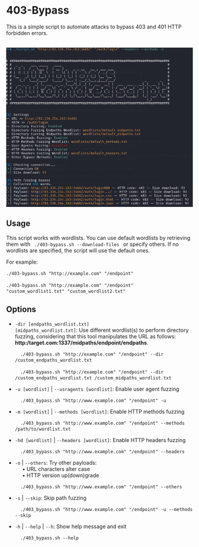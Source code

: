 403-Bypass 
====

This is a simple script to automate attacks to bypass 403 and 401 HTTP forbidden errors.
<br><br>

<img src="images/preview.png" alt="preview">

Usage
----------
This script works with wordlists. You can use default wordlists by retrieving them with <code> ./403-bypass.sh --download-files </code> or specify others.
If no wordlists are specified, the script will use the default ones.

For example:

    ./403-bypass.sh "http://example.com" "/endpoint"

    ./403-bypass.sh "http://example.com" "/endpoint" "custom_wordlist1.txt" "custom_wordlist2.txt"

Options
----------

- <code>-dir [endpaths_wordlist.txt] [midpaths_wordlist.txt]</code>: Use different wordlist(s) to perform directory fuzzing, considering that this tool manipulates the URL as follows: <b>http:/target.com:1337/midpaths/endpoint/endpaths</b>.


        ./403-bypass.sh "http://example.com" "/endpoint" --dir /custom_endpaths_wordlist.txt
  
        ./403-bypass.sh "http://example.com" "/endpoint" --dir /custom_endpaths_wordlist.txt /custom_midpaths_wordlist.txt


- <code>-u [wordlist]</code> | <code>--usragents [wordlist]</code>: Enable user agent fuzzing

        ./403_bypass.sh "http://www.example.com" "/endpoint" -u

- <code>-m [wordlist]</code> | <code>--methods [wordlist]</code>: Enable HTTP methods fuzzing

        ./403_bypass.sh "http://www.example.com" "/endpoint" --methods /path/to/wordlist.txt

- <code>-hd [wordlist]</code> | <code>--headers [wordlist]</code>: Enable HTTP headers fuzzing

        ./403_bypass.sh "http://www.example.com" "/endpoint" --headers

- <code>-o</code> | <code>--others</code>: Try other payloads:
    <br/> &nbsp;&nbsp;&nbsp;&nbsp; • URL characters alter case
    <br/> &nbsp;&nbsp;&nbsp;&nbsp; • HTTP version up(down)grade

        ./403_bypass.sh "http://www.example.com" "/endpoint" --others

- <code>-s</code> | <code>--skip</code>: Skip path fuzzing

        ./403_bypass.sh "http://www.example.com" "/endpoint" -u --methods --skip

- <code>-h</code> | <code>--help</code> | <code>--h</code>: Show help message and exit

        ./403_bypass.sh --help
